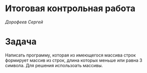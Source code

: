# **Итоговая контрольная работа**
*Дорофеев Сергей*

# Задача
Написать программу, которая из имеющегося массива строк формирует массив из строк, длина которых меньше или равна 3 символа. Для решения использоать массивы.


